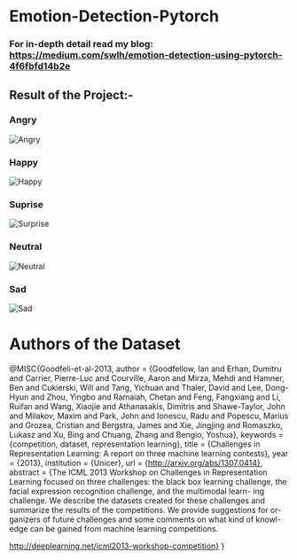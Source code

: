 # Emotion-Detection-Pytorch

### For in-depth detail read my blog: https://medium.com/swlh/emotion-detection-using-pytorch-4f6fbfd14b2e

## Result of the Project:-

### Angry
![Angry](https://user-images.githubusercontent.com/61769712/87858295-825b3600-c94a-11ea-9b4e-a48fd8030966.png)

### Happy
![Happy](https://user-images.githubusercontent.com/61769712/87858300-8ab37100-c94a-11ea-8e2c-520c1feb556b.png)

### Suprise
![Surprise](https://user-images.githubusercontent.com/61769712/87858279-69528500-c94a-11ea-90a0-91e9a947f214.png)

### Neutral
![Neutral](https://user-images.githubusercontent.com/61769712/87858306-956e0600-c94a-11ea-8f79-ed97acc4546c.png)

### Sad
![Sad](https://user-images.githubusercontent.com/61769712/87858315-a3238b80-c94a-11ea-924c-cad0204202c7.png)




# Authors of the Dataset
@MISC{Goodfeli-et-al-2013,
       author = {Goodfellow, Ian and Erhan, Dumitru and Carrier, Pierre-Luc and Courville, Aaron and Mirza, Mehdi and Hamner, Ben and Cukierski, Will and Tang, Yichuan and Thaler, David and Lee, Dong-Hyun and Zhou, Yingbo and Ramaiah, Chetan and Feng, Fangxiang and Li, Ruifan and Wang, Xiaojie and Athanasakis, Dimitris and Shawe-Taylor, John and Milakov, Maxim and Park, John and Ionescu, Radu and Popescu, Marius and Grozea, Cristian and Bergstra, James and Xie, Jingjing and Romaszko, Lukasz and Xu, Bing and Chuang, Zhang and Bengio, Yoshua},
     keywords = {competition, dataset, representation learning},
        title = {Challenges in Representation Learning: A report on three machine learning contests},
         year = {2013},
  institution = {Unicer},
          url = {http://arxiv.org/abs/1307.0414},
     abstract = {The ICML 2013 Workshop on Challenges in Representation
Learning focused on three challenges: the black box learning challenge,
the facial expression recognition challenge, and the multimodal learn-
ing challenge. We describe the datasets created for these challenges and
summarize the results of the competitions. We provide suggestions for or-
ganizers of future challenges and some comments on what kind of knowl-
edge can be gained from machine learning competitions.

http://deeplearning.net/icml2013-workshop-competition}
}
